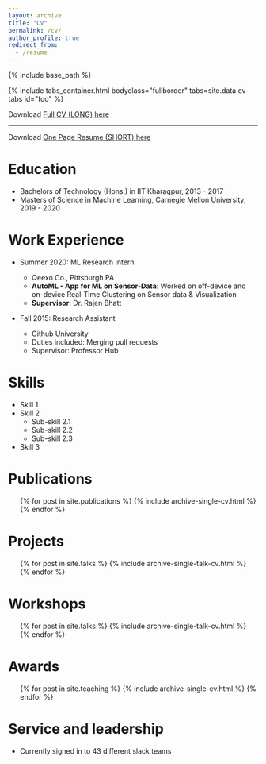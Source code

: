 ```yaml
---
layout: archive
title: "CV"
permalink: /cv/
author_profile: true
redirect_from:
  - /resume
---
```


{% include base_path %}

{% include tabs_container.html bodyclass="fullborder" tabs=site.data.cv-tabs id="foo" %}

Download [Full CV (LONG) here](../files/cv_resume/vrawal_resume.pdf)

---

Download [One Page Resume (SHORT) here](../files/cv_resume/vrawal_resume_one_page.pdf)

Education
======
* Bachelors of Technology (Hons.) in IIT Kharagpur, 2013 - 2017
* Masters of Science in Machine Learning, Carnegie Mellon University, 2019 - 2020

Work Experience
======
* Summer 2020: ML Research Intern
  * Qeexo Co., Pittsburgh PA
  * **AutoML - App for ML on Sensor-Data**: Worked on off-device and on-device Real-Time Clustering on Sensor data & Visualization
  * **Supervisor**: Dr. Rajen Bhatt

* Fall 2015: Research Assistant
  * Github University
  * Duties included: Merging pull requests
  * Supervisor: Professor Hub
  
Skills
======
* Skill 1
* Skill 2
  * Sub-skill 2.1
  * Sub-skill 2.2
  * Sub-skill 2.3
* Skill 3

Publications
======
  <ul>{% for post in site.publications %}
    {% include archive-single-cv.html %}
  {% endfor %}</ul>

Projects
======
  <ul>{% for post in site.talks %}
    {% include archive-single-talk-cv.html %}
  {% endfor %}</ul>

Workshops
======
  <ul>{% for post in site.talks %}
    {% include archive-single-talk-cv.html %}
  {% endfor %}</ul>
  
Awards
======
  <ul>{% for post in site.teaching %}
    {% include archive-single-cv.html %}
  {% endfor %}</ul>
  
Service and leadership
======
* Currently signed in to 43 different slack teams
